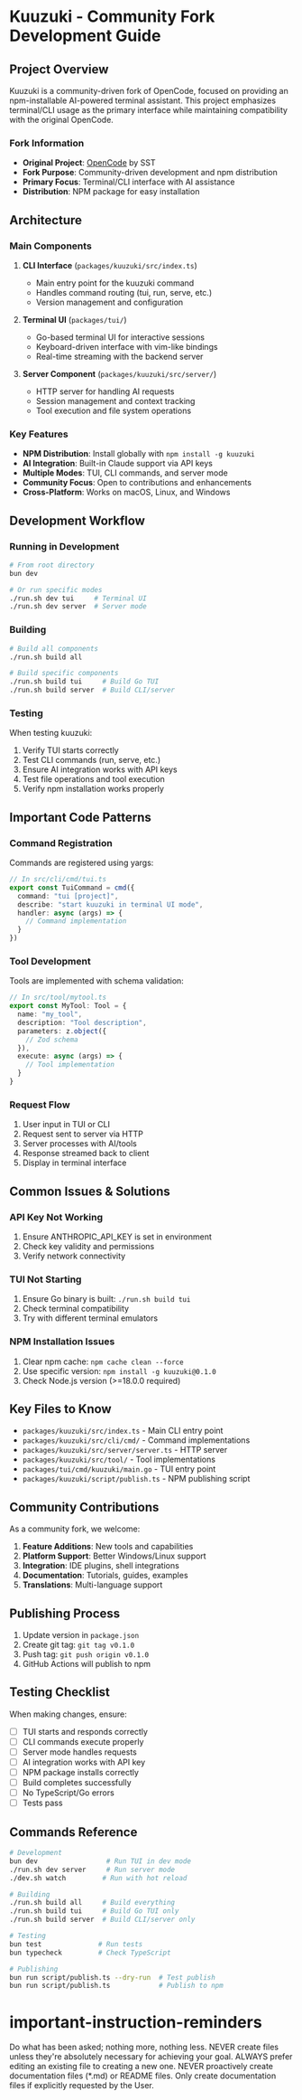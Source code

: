 # Kuuzuki - Community Fork Development Guide

## Project Overview

Kuuzuki is a community-driven fork of OpenCode, focused on providing an npm-installable AI-powered terminal assistant. This project emphasizes terminal/CLI usage as the primary interface while maintaining compatibility with the original OpenCode.

### Fork Information
- **Original Project**: [OpenCode](https://github.com/sst/opencode) by SST
- **Fork Purpose**: Community-driven development and npm distribution
- **Primary Focus**: Terminal/CLI interface with AI assistance
- **Distribution**: NPM package for easy installation

## Architecture

### Main Components

1. **CLI Interface** (`packages/kuuzuki/src/index.ts`)
   - Main entry point for the kuuzuki command
   - Handles command routing (tui, run, serve, etc.)
   - Version management and configuration

2. **Terminal UI** (`packages/tui/`)
   - Go-based terminal UI for interactive sessions
   - Keyboard-driven interface with vim-like bindings
   - Real-time streaming with the backend server

3. **Server Component** (`packages/kuuzuki/src/server/`)
   - HTTP server for handling AI requests
   - Session management and context tracking
   - Tool execution and file system operations

### Key Features

- **NPM Distribution**: Install globally with `npm install -g kuuzuki`
- **AI Integration**: Built-in Claude support via API keys
- **Multiple Modes**: TUI, CLI commands, and server mode
- **Community Focus**: Open to contributions and enhancements
- **Cross-Platform**: Works on macOS, Linux, and Windows

## Development Workflow

### Running in Development

```bash
# From root directory
bun dev

# Or run specific modes
./run.sh dev tui     # Terminal UI
./run.sh dev server  # Server mode
```

### Building

```bash
# Build all components
./run.sh build all

# Build specific components
./run.sh build tui     # Build Go TUI
./run.sh build server  # Build CLI/server
```

### Testing

When testing kuuzuki:
1. Verify TUI starts correctly
2. Test CLI commands (run, serve, etc.)
3. Ensure AI integration works with API keys
4. Test file operations and tool execution
5. Verify npm installation works properly

## Important Code Patterns

### Command Registration

Commands are registered using yargs:
```typescript
// In src/cli/cmd/tui.ts
export const TuiCommand = cmd({
  command: "tui [project]",
  describe: "start kuuzuki in terminal UI mode",
  handler: async (args) => {
    // Command implementation
  }
})
```

### Tool Development

Tools are implemented with schema validation:
```typescript
// In src/tool/mytool.ts
export const MyTool: Tool = {
  name: "my_tool",
  description: "Tool description",
  parameters: z.object({
    // Zod schema
  }),
  execute: async (args) => {
    // Tool implementation
  }
}
```

### Request Flow

1. User input in TUI or CLI
2. Request sent to server via HTTP
3. Server processes with AI/tools
4. Response streamed back to client
5. Display in terminal interface

## Common Issues & Solutions

### API Key Not Working

1. Ensure ANTHROPIC_API_KEY is set in environment
2. Check key validity and permissions
3. Verify network connectivity

### TUI Not Starting

1. Ensure Go binary is built: `./run.sh build tui`
2. Check terminal compatibility
3. Try with different terminal emulators

### NPM Installation Issues

1. Clear npm cache: `npm cache clean --force`
2. Use specific version: `npm install -g kuuzuki@0.1.0`
3. Check Node.js version (>=18.0.0 required)

## Key Files to Know

- `packages/kuuzuki/src/index.ts` - Main CLI entry point
- `packages/kuuzuki/src/cli/cmd/` - Command implementations
- `packages/kuuzuki/src/server/server.ts` - HTTP server
- `packages/kuuzuki/src/tool/` - Tool implementations
- `packages/tui/cmd/kuuzuki/main.go` - TUI entry point
- `packages/kuuzuki/script/publish.ts` - NPM publishing script

## Community Contributions

As a community fork, we welcome:

1. **Feature Additions**: New tools and capabilities
2. **Platform Support**: Better Windows/Linux support
3. **Integration**: IDE plugins, shell integrations
4. **Documentation**: Tutorials, guides, examples
5. **Translations**: Multi-language support

## Publishing Process

1. Update version in `package.json`
2. Create git tag: `git tag v0.1.0`
3. Push tag: `git push origin v0.1.0`
4. GitHub Actions will publish to npm

## Testing Checklist

When making changes, ensure:
- [ ] TUI starts and responds correctly
- [ ] CLI commands execute properly
- [ ] Server mode handles requests
- [ ] AI integration works with API key
- [ ] NPM package installs correctly
- [ ] Build completes successfully
- [ ] No TypeScript/Go errors
- [ ] Tests pass

## Commands Reference

```bash
# Development
bun dev                 # Run TUI in dev mode
./run.sh dev server     # Run server mode
./dev.sh watch         # Run with hot reload

# Building
./run.sh build all     # Build everything
./run.sh build tui     # Build Go TUI only
./run.sh build server  # Build CLI/server only

# Testing
bun test              # Run tests
bun typecheck         # Check TypeScript

# Publishing
bun run script/publish.ts --dry-run  # Test publish
bun run script/publish.ts            # Publish to npm
```

# important-instruction-reminders
Do what has been asked; nothing more, nothing less.
NEVER create files unless they're absolutely necessary for achieving your goal.
ALWAYS prefer editing an existing file to creating a new one.
NEVER proactively create documentation files (*.md) or README files. Only create documentation files if explicitly requested by the User.
